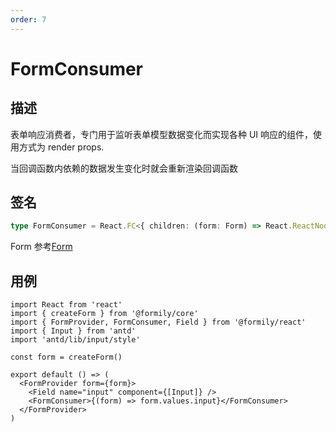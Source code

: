 ```yaml
---
order: 7
---
```


# FormConsumer

## 描述

表单响应消费者，专门用于监听表单模型数据变化而实现各种 UI 响应的组件，使用方式为 render props.

当回调函数内依赖的数据发生变化时就会重新渲染回调函数

## 签名

```ts
type FormConsumer = React.FC<{ children: (form: Form) => React.ReactNode }>
```

Form 参考[Form](https://core.formilyjs.org/api/models/form)

## 用例

```tsx
import React from 'react'
import { createForm } from '@formily/core'
import { FormProvider, FormConsumer, Field } from '@formily/react'
import { Input } from 'antd'
import 'antd/lib/input/style'

const form = createForm()

export default () => (
  <FormProvider form={form}>
    <Field name="input" component={[Input]} />
    <FormConsumer>{(form) => form.values.input}</FormConsumer>
  </FormProvider>
)
```
